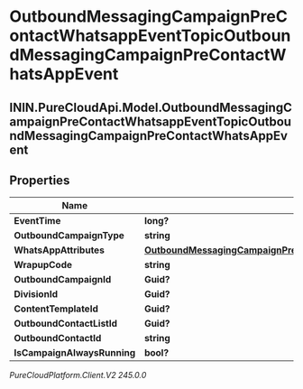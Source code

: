 # OutboundMessagingCampaignPreContactWhatsappEventTopicOutboundMessagingCampaignPreContactWhatsAppEvent

## ININ.PureCloudApi.Model.OutboundMessagingCampaignPreContactWhatsappEventTopicOutboundMessagingCampaignPreContactWhatsAppEvent

## Properties

|Name | Type | Description | Notes|
|------------ | ------------- | ------------- | -------------|
| **EventTime** | **long?** |  | [optional] |
| **OutboundCampaignType** | **string** |  | [optional] |
| **WhatsAppAttributes** | [**OutboundMessagingCampaignPreContactWhatsappEventTopicWhatsAppAttributes**](OutboundMessagingCampaignPreContactWhatsappEventTopicWhatsAppAttributes) |  | [optional] |
| **WrapupCode** | **string** |  | [optional] |
| **OutboundCampaignId** | **Guid?** |  | [optional] |
| **DivisionId** | **Guid?** |  | [optional] |
| **ContentTemplateId** | **Guid?** |  | [optional] |
| **OutboundContactListId** | **Guid?** |  | [optional] |
| **OutboundContactId** | **string** |  | [optional] |
| **IsCampaignAlwaysRunning** | **bool?** |  | [optional] |



_PureCloudPlatform.Client.V2 245.0.0_
